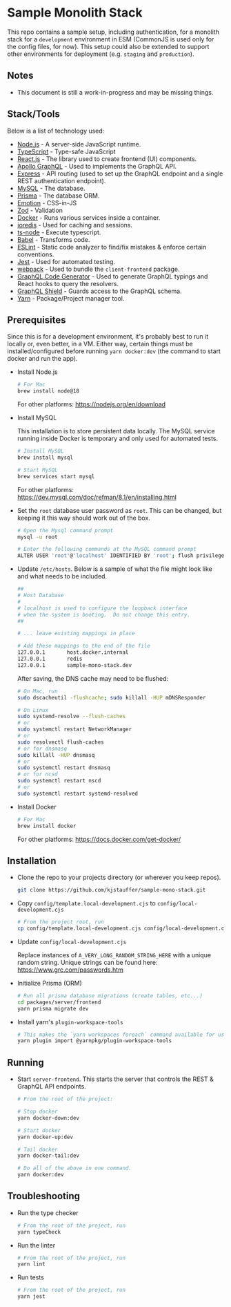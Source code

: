 # Sample Monolith Stack

This repo contains a sample setup, including authentication, for a monolith stack for a `development` environment in ESM (CommonJS is used only for the config files, for now). This setup could also be extended to support other environments for deployment (e.g. `staging` and `production`).

## Notes

- This document is still a work-in-progress and may be missing things.

## Stack/Tools

Below is a list of technology used:

- [Node.js](https://nodejs.org/dist/latest-v18.x/docs/api/) - A server-side JavaScript runtime.
- [TypeScript](https://www.typescriptlang.org/) - Type-safe JavaScript
- [React.js](https://react.dev/) - The library used to create frontend (UI) components.
- [Apollo GraphQL](https://www.apollographql.com/) - Used to implements the GraphQL API.
- [Express](http://expressjs.com/) - API routing (used to set up the GraphQL endpoint and a single REST authentication endpoint).
- [MySQL](https://www.mysql.com) - The database.
- [Prisma](https://www.prisma.io/) - The database ORM.
- [Emotion](https://emotion.sh) - CSS-in-JS
- [Zod](https://zod.dev/) - Validation
- [Docker](https://www.docker.com/) - Runs various services inside a container.
- [ioredis](https://github.com/redis/ioredis) - Used for caching and sessions.
- [ts-node](https://github.com/TypeStrong/ts-node) - Execute typescript.
- [Babel](https://babeljs.io/) - Transforms code.
- [ESLint](https://eslint.org/) - Static code analyzer to find/fix mistakes & enforce certain conventions.
- [Jest](https://jestjs.io/) - Used for automated testing.
- [webpack](https://webpack.js.org/) - Used to bundle the `client-frontend` package.
- [GraphQL Code Generator](https://the-guild.dev/graphql/codegen) - Used to generate GraphQL typings and React hooks to query the resolvers.
- [GraphQL Shield](https://the-guild.dev/graphql/shield) - Guards access to the GraphQL schema.
- [Yarn](https://yarnpkg.com/) - Package/Project manager tool.

## Prerequisites

Since this is for a development environment, it's probably best to run it locally or, even better, in a VM. Either way, certain things must be installed/configured before running `yarn docker:dev` (the command to start docker and run the app).

- Install Node.js

  ```sh
  # For Mac
  brew install node@18
  ```

  For other platforms: https://nodejs.org/en/download

- Install MySQL

  This installation is to store persistent data locally. The MySQL service running inside Docker is temporary and only used for automated tests.

  ```sh
  # Install MySQL
  brew install mysql

  # Start MySQL
  brew services start mysql
  ```

  For other platforms: https://dev.mysql.com/doc/refman/8.1/en/installing.html

- Set the `root` database user password as `root`. This can be changed, but keeping it this way should work out of the box.

  ```sh
  # Open the Mysql command prompt
  mysql -u root

  # Enter the following commands at the MySQL command prompt
  ALTER USER 'root'@'localhost' IDENTIFIED BY 'root'; flush privileges; exit;
  ```

- Update `/etc/hosts`.
  Below is a sample of what the file might look like and what needs to be included.

  ```sh
  ##
  # Host Database
  #
  # localhost is used to configure the loopback interface
  # when the system is booting.  Do not change this entry.
  ##

  # ... leave existing mappings in place

  # Add these mappings to the end of the file
  127.0.0.1       host.docker.internal
  127.0.0.1       redis
  127.0.0.1       sample-mono-stack.dev
  ```

  After saving, the DNS cache may need to be flushed:

  ```sh
  # On Mac, run
  sudo dscacheutil -flushcache; sudo killall -HUP mDNSResponder

  # On Linux
  sudo systemd-resolve --flush-caches
  # or
  sudo systemctl restart NetworkManager
  # or
  sudo resolvectl flush-caches
  # or for dnsmasq
  sudo killall -HUP dnsmasq
  # or
  sudo systemctl restart dnsmasq
  # or for ncsd
  sudo systemctl restart nscd
  # or
  sudo systemctl restart systemd-resolved
  ```

- Install Docker

  ```sh
  # For Mac
  brew install docker
  ```

  For other platforms: https://docs.docker.com/get-docker/

## Installation

- Clone the repo to your projects directory (or wherever you keep repos).

  ```sh
  git clone https://github.com/kjstauffer/sample-mono-stack.git
  ```

- Copy `config/template.local-development.cjs` to `config/local-development.cjs`

  ```sh
  # From the project root, run
  cp config/template.local-development.cjs config/local-development.cjs
  ```

- Update `config/local-development.cjs`

  Replace instances of `A_VERY_LONG_RANDOM_STRING_HERE` with a unique random string. Unique strings can be found here: https://www.grc.com/passwords.htm

- Initialize Prisma (ORM)

  ```sh
  # Run all prisma database migrations (create tables, etc...)
  cd packages/server/frontend
  yarn prisma migrate dev
  ```

- Install yarn's `plugin-workspace-tools`

  ```sh
  # This makes the `yarn workspaces foreach` command available for use in `package.json`.
  yarn plugin import @yarnpkg/plugin-workspace-tools
  ```

## Running

- Start `server-frontend`. This starts the server that controls the REST & GraphQL API endpoints.

  ```sh
  # From the root of the project:

  # Stop docker
  yarn docker-down:dev

  # Start docker
  yarn docker-up:dev

  # Tail docker
  yarn docker-tail:dev

  # Do all of the above in one command.
  yarn docker:dev
  ```

## Troubleshooting

- Run the type checker

  ```sh
  # From the root of the project, run
  yarn typeCheck
  ```

- Run the linter

  ```sh
  # From the root of the project, run
  yarn lint
  ```

- Run tests

  ```sh
  # From the root of the project, run
  yarn jest
  ```

